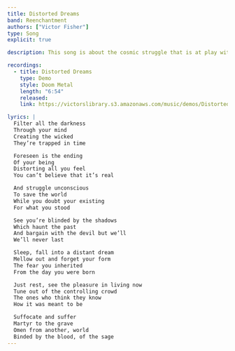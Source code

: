 ```yaml
---
title: Distorted Dreams
band: Reenchantment
authors: ["Victor Fisher"]
type: Song
explicit: true

description: This song is about the cosmic struggle that is at play within the depths of the human psyche.

recordings:
  - title: Distorted Dreams
    type: Demo
    style: Doom Metal
    length: "6:54"
    released: 
    link: https://victorslibrary.s3.amazonaws.com/music/demos/Distorted+Dreams.mp3

lyrics: |
  Filter all the darkness
  Through your mind
  Creating the wicked
  They’re trapped in time

  Foreseen is the ending
  Of your being
  Distorting all you feel
  You can’t believe that it’s real

  And struggle unconscious
  To save the world
  While you doubt your existing
  For what you stood

  See you’re blinded by the shadows
  Which haunt the past
  And bargain with the devil but we’ll
  We’ll never last

  Sleep, fall into a distant dream
  Mellow out and forget your form
  The fear you inherited
  From the day you were born

  Just rest, see the pleasure in living now
  Tune out of the controlling crowd
  The ones who think they know
  How it was meant to be

  Suffocate and suffer
  Martyr to the grave
  Omen from another, world
  Binded by the blood, of the sage
---
```

